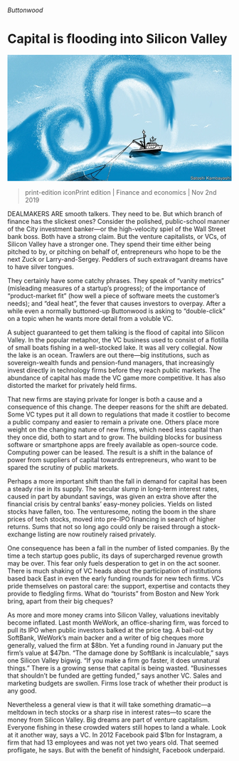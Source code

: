 ###### Buttonwood

# Capital is flooding into Silicon Valley 

![image](images/20191102_FND001_0.jpg) 

> print-edition iconPrint edition | Finance and economics | Nov 2nd 2019 

DEALMAKERS ARE smooth talkers. They need to be. But which branch of finance has the slickest ones? Consider the polished, public-school manner of the City investment banker—or the high-velocity spiel of the Wall Street bank boss. Both have a strong claim. But the venture capitalists, or VCs, of Silicon Valley have a stronger one. They spend their time either being pitched to by, or pitching on behalf of, entrepreneurs who hope to be the next Zuck or Larry-and-Sergey. Peddlers of such extravagant dreams have to have silver tongues. 

They certainly have some catchy phrases. They speak of “vanity metrics” (misleading measures of a startup’s progress); of the importance of “product-market fit” (how well a piece of software meets the customer’s needs); and “deal heat”, the fever that causes investors to overpay. After a while even a normally buttoned-up Buttonwood is asking to “double-click” on a topic when he wants more detail from a voluble VC. 

A subject guaranteed to get them talking is the flood of capital into Silicon Valley. In the popular metaphor, the VC business used to consist of a flotilla of small boats fishing in a well-stocked lake. It was all very collegial. Now the lake is an ocean. Trawlers are out there—big institutions, such as sovereign-wealth funds and pension-fund managers, that increasingly invest directly in technology firms before they reach public markets. The abundance of capital has made the VC game more competitive. It has also distorted the market for privately held firms. 

That new firms are staying private for longer is both a cause and a consequence of this change. The deeper reasons for the shift are debated. Some VC types put it all down to regulations that made it costlier to become a public company and easier to remain a private one. Others place more weight on the changing nature of new firms, which need less capital than they once did, both to start and to grow. The building blocks for business software or smartphone apps are freely available as open-source code. Computing power can be leased. The result is a shift in the balance of power from suppliers of capital towards entrepreneurs, who want to be spared the scrutiny of public markets. 

Perhaps a more important shift than the fall in demand for capital has been a steady rise in its supply. The secular slump in long-term interest rates, caused in part by abundant savings, was given an extra shove after the financial crisis by central banks’ easy-money policies. Yields on listed stocks have fallen, too. The venturesome, noting the boom in the share prices of tech stocks, moved into pre-IPO financing in search of higher returns. Sums that not so long ago could only be raised through a stock-exchange listing are now routinely raised privately. 

One consequence has been a fall in the number of listed companies. By the time a tech startup goes public, its days of supercharged revenue growth may be over. This fear only fuels desperation to get in on the act sooner. There is much shaking of VC heads about the participation of institutions based back East in even the early funding rounds for new tech firms. VCs pride themselves on pastoral care: the support, expertise and contacts they provide to fledgling firms. What do “tourists” from Boston and New York bring, apart from their big cheques? 

As more and more money crams into Silicon Valley, valuations inevitably become inflated. Last month WeWork, an office-sharing firm, was forced to pull its IPO when public investors balked at the price tag. A bail-out by SoftBank, WeWork’s main backer and a writer of big cheques more generally, valued the firm at $8bn. Yet a funding round in January put the firm’s value at $47bn. “The damage done by SoftBank is incalculable,” says one Silicon Valley bigwig. “If you make a firm go faster, it does unnatural things.” There is a growing sense that capital is being wasted. “Businesses that shouldn’t be funded are getting funded,” says another VC. Sales and marketing budgets are swollen. Firms lose track of whether their product is any good. 

Nevertheless a general view is that it will take something dramatic—a meltdown in tech stocks or a sharp rise in interest rates—to scare the money from Silicon Valley. Big dreams are part of venture capitalism. Everyone fishing in these crowded waters still hopes to land a whale. Look at it another way, says a VC. In 2012 Facebook paid $1bn for Instagram, a firm that had 13 employees and was not yet two years old. That seemed profligate, he says. But with the benefit of hindsight, Facebook underpaid. 

